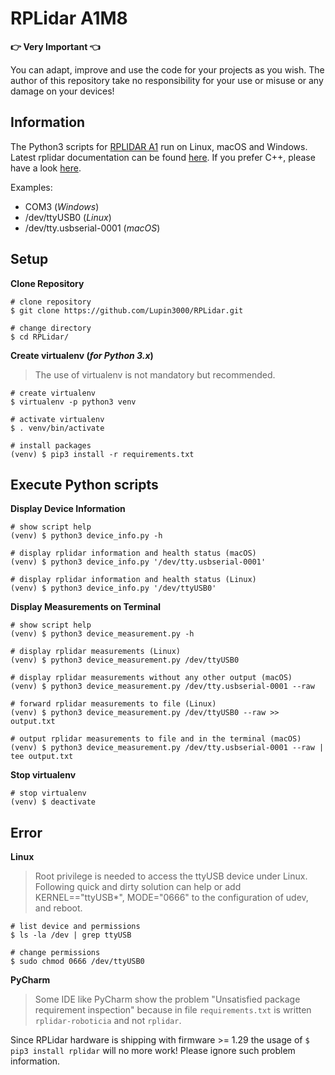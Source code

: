 # RPLidar A1M8

**:point_right: Very Important :point_left:**

You can adapt, improve and use the code for your projects as you wish. The author of this repository take no responsibility for your use or misuse or any damage on your devices!

## Information

The Python3 scripts for [RPLIDAR A1](https://www.slamtec.com/en/Lidar/A1) run on Linux, macOS and Windows. 
Latest rplidar documentation can be found [here](https://rplidar.readthedocs.io/en/latest/). 
If you prefer C++, please have a look [here](https://github.com/slamtec/rplidar_sdk).

Examples:

- COM3 (_Windows_)
- /dev/ttyUSB0 (_Linux_)
- /dev/tty.usbserial-0001 (_macOS_)

## Setup

**Clone Repository**

```shell
# clone repository
$ git clone https://github.com/Lupin3000/RPLidar.git

# change directory
$ cd RPLidar/
```

**Create virtualenv (_for Python 3.x_)**

> The use of virtualenv is not mandatory but recommended.

```shell
# create virtualenv
$ virtualenv -p python3 venv

# activate virtualenv
$ . venv/bin/activate

# install packages
(venv) $ pip3 install -r requirements.txt 
```

## Execute Python scripts

**Display Device Information**

```shell
# show script help
(venv) $ python3 device_info.py -h

# display rplidar information and health status (macOS)
(venv) $ python3 device_info.py '/dev/tty.usbserial-0001'

# display rplidar information and health status (Linux)
(venv) $ python3 device_info.py '/dev/ttyUSB0'
```

**Display Measurements on Terminal**

```shell
# show script help
(venv) $ python3 device_measurement.py -h

# display rplidar measurements (Linux)
(venv) $ python3 device_measurement.py /dev/ttyUSB0

# display rplidar measurements without any other output (macOS)
(venv) $ python3 device_measurement.py /dev/tty.usbserial-0001 --raw

# forward rplidar measurements to file (Linux)
(venv) $ python3 device_measurement.py /dev/ttyUSB0 --raw >> output.txt

# output rplidar measurements to file and in the terminal (macOS)
(venv) $ python3 device_measurement.py /dev/tty.usbserial-0001 --raw | tee output.txt
```

**Stop virtualenv**

```shell
# stop virtualenv
(venv) $ deactivate
```

## Error

**Linux**

> Root privilege is needed to access the ttyUSB device under Linux. Following quick and dirty solution can help or add KERNEL=="ttyUSB*", MODE="0666" to the configuration of udev, and reboot.

```shell
# list device and permissions
$ ls -la /dev | grep ttyUSB

# change permissions
$ sudo chmod 0666 /dev/ttyUSB0
```

**PyCharm**

> Some IDE like PyCharm show the problem "Unsatisfied package requirement inspection" because in file `requirements.txt` is written `rplidar-roboticia` and not `rplidar`.

Since RPLidar hardware is shipping with firmware >= 1.29 the usage of `$ pip3 install rplidar` will no more work! Please ignore such problem information.
